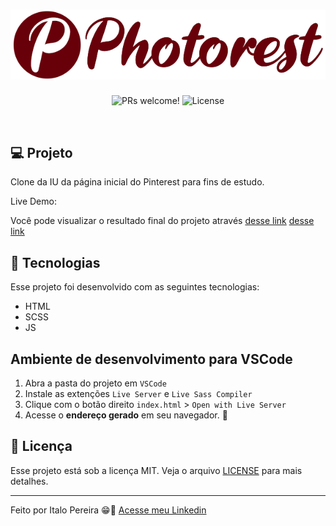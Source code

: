 <h1 align="center">
    <img alt="Photorest" title="Photorest" src="logo.png" />
</h1>

<p align="center">
 <img src="https://img.shields.io/static/v1?label=PRs&message=welcome&color=8257E5&labelColor=000000" alt="PRs welcome!" />

  <img alt="License" src="https://img.shields.io/static/v1?label=license&message=MIT&color=8257E5&labelColor=000000">
</p>

<br>


## 💻 Projeto

Clone da IU da página inicial do Pinterest para fins de estudo.

Live Demo:

Você pode visualizar o resultado final do projeto através [desse link](https://italods.github.io/UiClone-Photorest/)
      <a href="https://italods.github.io/UiClone-Photorest/" target="_blank">desse link</a>

## 🚀 Tecnologias

Esse projeto foi desenvolvido com as seguintes tecnologias:

- HTML
- SCSS
- JS

## Ambiente de desenvolvimento para VSCode

1. Abra a pasta do projeto em `VSCode`
2. Instale as extenções `Live Server` e `Live Sass Compiler`
3. Clique com o botão direito `index.html` > `Open with Live Server`
4. Acesse o **endereço gerado** em seu navegador. 🚀

## :memo: Licença

Esse projeto está sob a licença MIT. Veja o arquivo [LICENSE](LICENSE.md) para mais detalhes.

---

Feito por Italo Pereira :grin::rocket: [Acesse meu Linkedin](https://www.linkedin.com/in/italods/)
